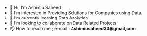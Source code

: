 - 👋 Hi, I’m Ashimiu Saheed
- 👀 I’m interested in Providing Solutions for Companies using Data.
- 🌱 I’m currently learning Data Analytics
- 💞️ I’m looking to collaborate on Data Related Projects
- 📫 How to reach me ; e-mail : __Ashimiusaheed33@gmail,com__
  

<!---
Ashiimiu33/Ashiimiu33 is a ✨ special ✨ repository because its `README.md` (this file) appears on your GitHub profile.
You can click the Preview link to take a look at your changes.
--->
